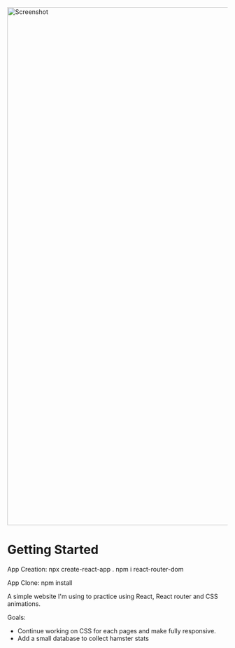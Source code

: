 
<img width="1183" alt="Screenshot" src="https://user-images.githubusercontent.com/79761202/197367630-8bf22818-178a-4a33-a92f-862dacbf5384.png">

# Getting Started 

App Creation:
npx create-react-app .
npm i react-router-dom

App Clone:
npm install

A simple website I'm using to practice using React, React router and CSS animations.

Goals:
- Continue working on CSS for each pages and make fully responsive.
- Add a small database to collect hamster stats
